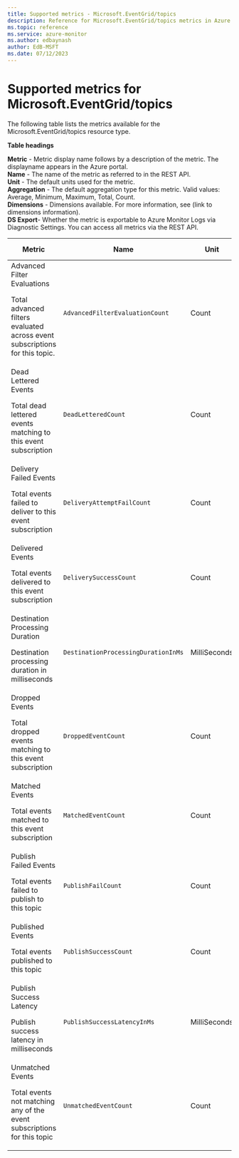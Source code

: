 ```yaml
---
title: Supported metrics - Microsoft.EventGrid/topics
description: Reference for Microsoft.EventGrid/topics metrics in Azure Monitor.
ms.topic: reference
ms.service: azure-monitor
ms.author: edbaynash
author: EdB-MSFT
ms.date: 07/12/2023
---
```

# Supported metrics for Microsoft.EventGrid/topics  
<!-- Data source : naam-->


The following table lists the metrics available for the Microsoft.EventGrid/topics resource type.

  

**Table headings**
  
**Metric** - Metric display name follows by a description of the metric. The displayname appears in the Azure portal.  
**Name** - The name of the metric as referred to in the REST API.  
**Unit** - The default units used for the metric.  
**Aggregation** - The default aggregation type for this metric. Valid values: Average, Minimum, Maximum, Total, Count.  
**Dimensions** - Dimensions available. For more information, see (link to dimensions information).  
**DS Export**- Whether the metric is exportable to Azure Monitor Logs via Diagnostic Settings.  You can access all metrics via the REST API.  
  
  
|Metric|Name|Unit|Aggregation|Dimensions|DS Export|
|---|---|---|---|---|---|
|Advanced Filter Evaluations<p><p>Total advanced filters evaluated across event subscriptions for this topic. |`AdvancedFilterEvaluationCount` |Count |Total |EventSubscriptionName |Yes|
|Dead Lettered Events<p><p>Total dead lettered events matching to this event subscription |`DeadLetteredCount` |Count |Total |DeadLetterReason, EventSubscriptionName |Yes|
|Delivery Failed Events<p><p>Total events failed to deliver to this event subscription |`DeliveryAttemptFailCount` |Count |Total |Error, ErrorType, EventSubscriptionName |No|
|Delivered Events<p><p>Total events delivered to this event subscription |`DeliverySuccessCount` |Count |Total |EventSubscriptionName |Yes|
|Destination Processing Duration<p><p>Destination processing duration in milliseconds |`DestinationProcessingDurationInMs` |MilliSeconds |Average |EventSubscriptionName |No|
|Dropped Events<p><p>Total dropped events matching to this event subscription |`DroppedEventCount` |Count |Total |DropReason, EventSubscriptionName |Yes|
|Matched Events<p><p>Total events matched to this event subscription |`MatchedEventCount` |Count |Total |EventSubscriptionName |Yes|
|Publish Failed Events<p><p>Total events failed to publish to this topic |`PublishFailCount` |Count |Total |ErrorType, Error |Yes|
|Published Events<p><p>Total events published to this topic |`PublishSuccessCount` |Count |Total |No Dimensions |Yes|
|Publish Success Latency<p><p>Publish success latency in milliseconds |`PublishSuccessLatencyInMs` |MilliSeconds |Total |No Dimensions |Yes|
|Unmatched Events<p><p>Total events not matching any of the event subscriptions for this topic |`UnmatchedEventCount` |Count |Total |No Dimensions |Yes|


<!--Gen Date:  Wed Jul 12 2023 17:59:09 GMT+0300 (Israel Daylight Time)-->